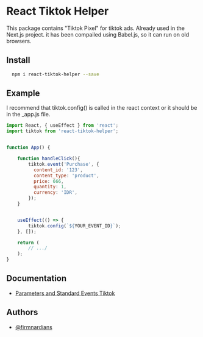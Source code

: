 # React Tiktok Helper

This package contains "Tiktok Pixel" for tiktok ads. Already used in the Next.js project. it has been compailed using Babel.js, so it can run on old browsers.

## Install

```bash
  npm i react-tiktok-helper --save
```

## Example

I recommend that tiktok.config() is called in the react context or it should be in the \_app.js file.

```javascript
import React, { useEffect } from 'react';
import tiktok from 'react-tiktok-helper';


function App() {

    function handleClick(){
        tiktok.event('Purchase', {
          content_id: '123',
          content_type: 'product',
          price: 666,
          quantity: 1,
          currency: 'IDR',
        });
    }


    useEffect(() => {
        tiktok.config(`${YOUR_EVENT_ID}`);
    }, []);

	return (
		// .../
	);
}

```

## Documentation

-   [Parameters and Standard Events Tiktok](https://ads.tiktok.com/help/article?aid=10028)

## Authors

-   [@firmnardians](https://github.com/firmnardians)
